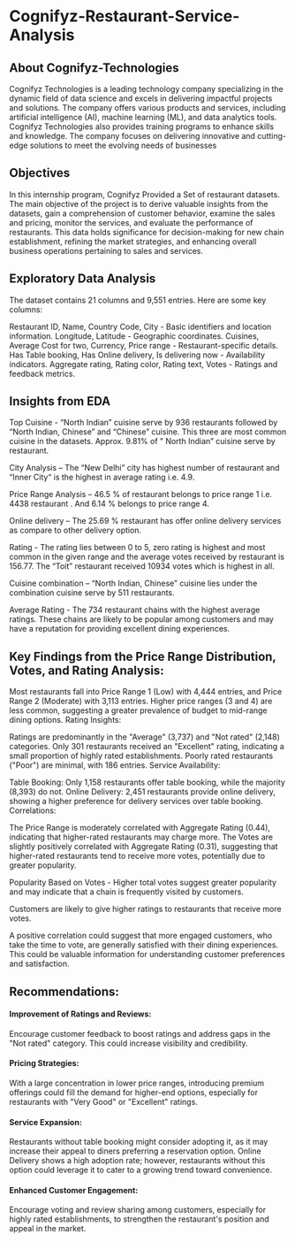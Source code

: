 # Cognifyz-Restaurant-Service-Analysis

## About Cognifyz-Technologies

Cognifyz Technologies is a leading technology company specializing in the dynamic field of data science and excels in delivering impactful projects and solutions. The company offers various products and services, including artificial intelligence (AI), machine learning (ML), and data analytics tools. Cognifyz Technologies also provides training programs to enhance skills and knowledge. The company focuses on delivering innovative and cutting-edge solutions to meet the evolving needs of businesses

## Objectives

In this internship program, Cognifyz Provided a Set of restaurant datasets. The main objective of the project is to derive valuable insights from the datasets, gain a comprehension of customer behavior, examine the sales and pricing, monitor the services, and evaluate the performance of restaurants. This data holds significance for decision-making for new chain establishment, refining the market strategies, and enhancing overall business operations pertaining to sales and services.

## Exploratory Data Analysis
The dataset contains 21 columns and 9,551 entries. Here are some key columns:

Restaurant ID, Name, Country Code, City - Basic identifiers and location information.
Longitude, Latitude - Geographic coordinates.
Cuisines, Average Cost for two, Currency, Price range - Restaurant-specific details.
Has Table booking, Has Online delivery, Is delivering now - Availability indicators.
Aggregate rating, Rating color, Rating text, Votes - Ratings and feedback metrics.

## Insights from EDA

Top Cuisine - “North Indian” cuisine serve by 936 restaurants followed by “North Indian, Chinese” and “Chinese” cuisine. This three are most common cuisine in the datasets. Approx. 9.81% of ” North Indian” cuisine serve by restaurant.

City Analysis – The “New Delhi” city has highest number of restaurant and “Inner City“ is the highest in average rating i.e. 4.9.

Price Range Analysis – 46.5 % of restaurant belongs to price range 1 i.e. 4438 restaurant . And 6.14 % belongs to price range 4.

Online delivery – The 25.69 % restaurant has offer online delivery services as compare to other delivery option.

Rating - The rating lies between 0 to 5, zero rating is highest and most common in the given range and the average votes received by restaurant is 156.77. The “Toit” restaurant received 10934 votes which is highest in all.

Cuisine combination – “North Indian, Chinese” cuisine lies under the combination cuisine serve by 511 restaurants.

Average Rating - The 734 restaurant chains with the highest average ratings. These chains are likely to be popular among customers and may have a reputation for providing excellent dining experiences.

## Key Findings from the Price Range Distribution, Votes, and Rating Analysis:

Most restaurants fall into Price Range 1 (Low) with 4,444 entries, and Price Range 2 (Moderate) with 3,113 entries.
Higher price ranges (3 and 4) are less common, suggesting a greater prevalence of budget to mid-range dining options.
Rating Insights:

Ratings are predominantly in the "Average" (3,737) and "Not rated" (2,148) categories.
Only 301 restaurants received an "Excellent" rating, indicating a small proportion of highly rated establishments.
Poorly rated restaurants ("Poor") are minimal, with 186 entries.
Service Availability:

Table Booking: Only 1,158 restaurants offer table booking, while the majority (8,393) do not.
Online Delivery: 2,451 restaurants provide online delivery, showing a higher preference for delivery services over table booking.
Correlations:

The Price Range is moderately correlated with Aggregate Rating (0.44), indicating that higher-rated restaurants may charge more.
The Votes are slightly positively correlated with Aggregate Rating (0.31), suggesting that higher-rated restaurants tend to receive more votes, potentially due to greater popularity.

Popularity Based on Votes - Higher total votes suggest greater popularity and may indicate that a chain is frequently visited by customers.

Customers are likely to give higher ratings to restaurants that receive more votes.

A positive correlation could suggest that more engaged customers, who take the time to vote, are generally satisfied with their dining experiences. This could be valuable information for understanding customer preferences and satisfaction.

## Recommendations:
#### Improvement of Ratings and Reviews:
Encourage customer feedback to boost ratings and address gaps in the "Not rated" category. This could increase visibility and credibility.

#### Pricing Strategies:
With a large concentration in lower price ranges, introducing premium offerings could fill the demand for higher-end options, especially for restaurants with "Very Good" or "Excellent" ratings.

#### Service Expansion:
Restaurants without table booking might consider adopting it, as it may increase their appeal to diners preferring a reservation option.
Online Delivery shows a high adoption rate; however, restaurants without this option could leverage it to cater to a growing trend toward convenience.

#### Enhanced Customer Engagement:
Encourage voting and review sharing among customers, especially for highly rated establishments, to strengthen the restaurant's position and appeal in the market. ​​
